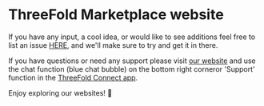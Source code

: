 
# ThreeFold Marketplace website

If you have any input, a cool idea, or would like to see additions feel free to list an issue [HERE](https://github.com/threefoldfoundation/www_threefold_marketplace/issues/new), and we'll make sure to try and get it in there.

If you have questions or need any support please visit [our website](https://www.threefold.io) and use the chat function (blue chat bubble) on the bottom right corneror 'Support' function in the [ThreeFold Connect app](https://threefold.io/info/threefold#/threefold__threefold_connect).

Enjoy exploring our websites! 🙂


